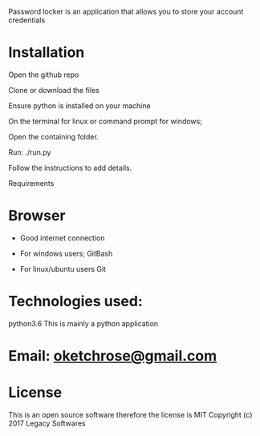 Password locker is an application that allows you to store your account credentials

# Installation

Open the github repo

Clone or download the files

Ensure python is installed on your machine

On the terminal for linux or command prompt for windows;

Open the containing folder.

Run: ./run.py

Follow the instructions to add details.

Requirements

# Browser

* Good internet connection

* For windows users; GitBash

* For linux/ubuntu users Git
# Technologies used:
python3.6
This is mainly a python application

# Email: oketchrose@gmail.com

# License

This is an open source software therefore the license is MIT Copyright (c) 2017 Legacy Softwares
